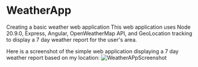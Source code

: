 # WeatherApp
Creating a basic weather web application
This web application uses Node 20.9.0, Express, Angular, OpenWeatherMap API, and GeoLocation tracking to display a 7 day weather report for the user's area.



Here is a screenshot of the simple web application displaying a 7 day weather report based on my location:
![WeatherAPpScreenshot](https://github.com/MichaelBarbuzano/Weather-Web-App/assets/148410804/4c7f3f22-85b0-47d9-a86b-672c658be897)
